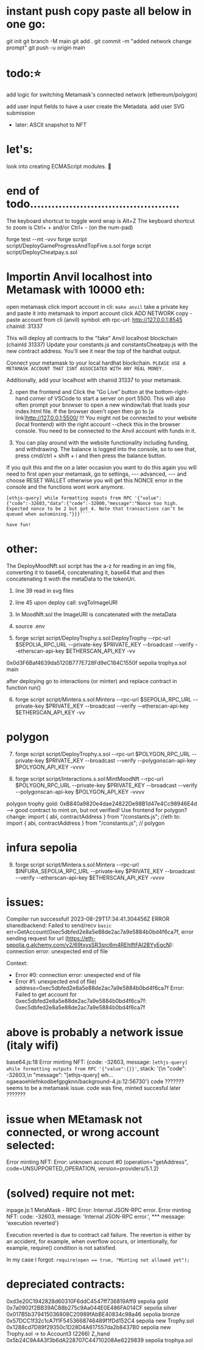 # instant push copy paste all below in one go:

git init
git branch -M main
git add .
git commit -m "added network change prompt"
git push -u origin main

# todo:⭐️

add logic for switching Metamask's connected network (ethereum/polygon)

add user input fields to have a user create the Metadata.
add user SVG submission

- later: ASCII snapshot to NFT

# let's:

look into creating ECMAScript modules. 🧩

# end of todo..........................................

The keyboard shortcut to toggle word wrap is Alt+Z
The keyboard shortcut to zoom is Ctrl+ + and/or Ctrl+ - (on the num-pad)

forge test --mt <nameOfTest> -vvv
forge script script/DeployGameProgressAndTopFive.s.sol
forge script script/DeployCheatpay.s.sol

# Importin Anvil localhost into Metamask with 10000 eth:

open metamask
click import account
in cli: `make anvil`
take a private key and paste it into metamask to import account
click ADD NETWORK
copy - paste account from cli (anvil)
symbol: eth
rpc-url: http://127.0.0.1:8545
chainid: 31337

This will deploy all contracts to the "fake" Anvil localhost blockchain (chainId 31337)
Update your constants.js and constantsCheatpay.js with the new contract address.
You'll see it near the top of the hardhat output.

Connect your metamask to your local hardhat blockchain.
`PLEASE USE A METAMASK ACCOUNT THAT ISNT ASSOCIATED WITH ANY REAL MONEY.`

Additionally, add your localhost with chainid 31337 to your metamask.

2. open the frontend and
   Click the “Go Live” button at the bottom-right-hand corner of VSCode to start a server on port 5500. This will also often prompt your browser to open a new window/tab that loads your index.html file.
   If the browser doen't open then go to [a link]http://127.0.0.1:5500/
   !!! You might not be connected to your website (local frontend) with the right account
   --check this in the browser console. You need to be connected to the Anvil account with
   funds in it.

3. You can play around with the website functionality including funding, and withdrawing. The balance is logged into the console, so to see that, press cmd/ctrl + shift + i
   and then press the balance button.

If you quit this and the on a later occasion you want to do this again you will need to first open your metamask,
go to settings, --- advanced, --- and choose RESET WALLET
otherwise you will get this NONCE error in the console and the functions wont work anymore.

````MetaMask - RPC Error:
[ethjs-query] while formatting ouputs from RPC '{"value":{"code":-32603,"data":{"code":-32000,"message":"Nonce too high. Expected nonce to be 2 but got 4. Note that transactions can't be queued when automining."}}}'```

have fun!

````

# other:

The DeployMoodNft.sol script has the a-z for reading in an img file, converting it to base64,
concatenating it, base64 that and then concatenating it woth the metaData to the tokenUri.

1. line 39 read in svg files
2. line 45 upon deploy call: svgToImageURI
3. In MoodNft.sol the ImageURI is concatenated with the metaData

4. source .env

5. forge script script/DeployTrophy.s.sol:DeployTrophy --rpc-url $SEPOLIA_RPC_URL --private-key $PRIVATE_KEY --broadcast --verify --etherscan-api-key $ETHERSCAN_API_KEY -vv

0x0d3F6Baf4639da5120B777E728Fd9eC184C1550f sepolia trophya.sol main

after deploying go to interactions (or minter) and replace contract in function run()

6. forge script script/Mintera.s.sol:Mintera --rpc-url $SEPOLIA_RPC_URL --private-key $PRIVATE_KEY --broadcast --verify --etherscan-api-key $ETHERSCAN_API_KEY -vv

# polygon

7. forge script script/DeployTrophy.s.sol --rpc-url $POLYGON_RPC_URL --private-key $PRIVATE_KEY --broadcast --verify --polygonscan-api-key $POLYGON_API_KEY -vvvv

8. forge script script/Interactions.s.sol:MintMoodNft --rpc-url $POLYGON_RPC_URL --private-key $PRIVATE_KEY --broadcast --verify --polygonscan-api-key $POLYGON_API_KEY -vvvv

polygon trophy gold: 0xB840a9820e4dae24822De98B1d47e4Cc98946E4d --> good contract
to mint on, but not verified!
Use frontend for polygon?  
change: import { abi, contractAddress } from "/constants.js"; //eth
to: import { abi, contractAddress } from "/constants.js"; // polygon

# infura sepolia

9. forge script script/Mintera.s.sol:Mintera --rpc-url $INFURA_SEPOLIA_RPC_URL --private-key $PRIVATE_KEY --broadcast --verify --etherscan-api-key $ETHERSCAN_API_KEY -vvvv

# issues:

Compiler run successful!
2023-08-29T17:34:41.304456Z ERROR sharedbackend: Failed to send/recv `basic` err=GetAccount(0xec5dbfed2e8a5e88de2ac7a9e5884b0bd4f6ca7f,
error sending request for url (https://eth-sepolia.g.alchemy.com/v2/69txysSR3src6m4REhIftFAI2BYyEgcN): connection error: unexpected end of file

Context:

- Error #0: connection error: unexpected end of file
- Error #1: unexpected end of file) address=0xec5dbfed2e8a5e88de2ac7a9e5884b0bd4f6ca7f
  Error:
  Failed to get account for 0xec5dbfed2e8a5e88de2ac7a9e5884b0bd4f6ca7f: 0xec5dbfed2e8a5e88de2ac7a9e5884b0bd4f6ca7f

# above is probably a network issue (italy wifi)

base64.js:18 Error minting NFT:
{code: -32603, message: `[ethjs-query] while formatting outputs from RPC '{"value":{}}'`, stack: '{\n "code": -32603,\n "message": "[ethjs-query] wh…ogaeaoehlefnkodbefgpgknn/background-4.js:12:56730'}
code
??????? seems to be a metamask issue. code was fine, minted succesful later ???????

# issue when MEtamask not connected, or wrong account selected:

Error minting NFT: Error: unknown account #0 (operation="getAddress", code=UNSUPPORTED_OPERATION, version=providers/5.1.2)

# (solved) require not met:

inpage.js:1 MetaMask - RPC Error: Internal JSON-RPC error.
Error minting NFT:
code: -32603, message: 'Internal JSON-RPC error.', \*\*\* message: 'execution reverted'}

Execution reverted is due to contract call failure. The reverton is either by an accident, for example, when overflow occurs, or intentionally, for example, require() condition is not satisfied.

In my case I forgot: `require(open == true, "Minting not allowed yet");`

# depreciated contracts:

0xd3e20C1942828d60310F6ddC4547ff736819Aff9 sepolia gold
0x7a0902f2BB39AC88b275c9Aa044E0E486FA014CF sepolia silver
0x017B5b379415036808C20989fAbBE40834c98a46 sepolia bronze
0x57DCC1f32c1cA7f1F5453668746489f1fDd152C4 sepolia new Trophy.sol
0x1288cd7D89f29350c1D28D4A617557da2b8437B0 sepolia new Trophy.sol -> to Account3 (2266) Z_hand
0x5b24C9A4A3f3b6dA228707C44710208Ae8229839 sepolia trophya.sol
